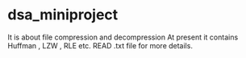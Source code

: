 # dsa_miniproject
It is about file compression and decompression
At present it contains Huffman , LZW , RLE etc.
READ .txt file for more details.
